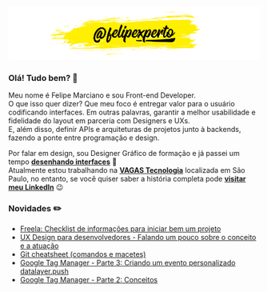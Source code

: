 ![felipexperto-logo](https://github.com/felipexperto/felipexperto/blob/master/github-felipexperto-logo.png?raw=true)

### Olá! Tudo bem? 👋

Meu nome é Felipe Marciano e sou Front-end Developer.  
O que isso quer dizer? Que meu foco é entregar valor para o usuário codificando interfaces. 
Em outras palavras, garantir a melhor usabilidade e fidelidade do layout em parceria com Designers e UXs.  
E, além disso, definir APIs e arquiteturas de projetos junto à backends, fazendo a ponte entre programação e design.

Por falar em design, sou Designer Gráfico de formação e já passei um tempo **[desenhando interfaces](https://www.behance.net/felipexperto/)** 👀  
Atualmente estou trabalhando na **[VAGAS Tecnologia](https://vagas.com.br)** localizada em São Paulo, no entanto, se você quiser saber a história completa pode **[visitar meu LinkedIn](https://www.linkedin.com/in/felipexperto/)** 😉

### Novidades ✏️
<!-- BLOG:START -->
- [Freela: Checklist de informações para iniciar bem um projeto](https://www.fx.dev.br/freela-checklist-informacoes-para-iniciar-bem-um-projeto/)
- [UX Design para desenvolvedores - Falando um pouco sobre o conceito e a atuação](https://www.fx.dev.br/ux-design-para-desenvolvedores/)
- [Git cheatsheet (comandos e macetes)](https://www.fx.dev.br/git-cheatsheet/)
- [Google Tag Manager - Parte 3: Criando um evento personalizado datalayer.push](https://www.fx.dev.br/gtm-parte-3-criando-evento-personalizado-datalayer-push/)
- [Google Tag Manager - Parte 2: Conceitos](https://www.fx.dev.br/gtm-parte-2-conceitos/)
<!-- BLOG:END -->

<!--
**felipexperto/felipexperto** is a ✨ _special_ ✨ repository because its `README.md` (this file) appears on your GitHub profile.

Here are some ideas to get you started:

- 🔭 I’m currently working on ...
- 🌱 I’m currently learning ...
- 👯 I’m looking to collaborate on ...
- 🤔 I’m looking for help with ...
- 💬 Ask me about ...
- 📫 How to reach me: ...
- 😄 Pronouns: ...
- ⚡ Fun fact: ...
-->
